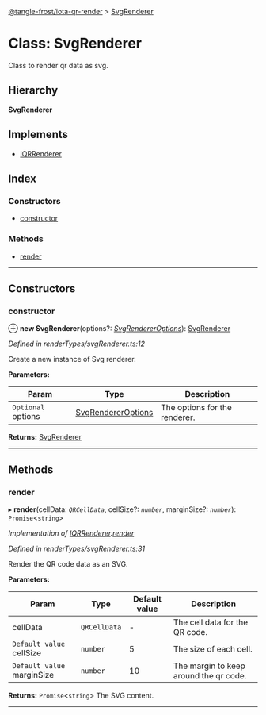 [@tangle-frost/iota-qr-render](../README.md) > [SvgRenderer](../classes/svgrenderer.md)

# Class: SvgRenderer

Class to render qr data as svg.

## Hierarchy

**SvgRenderer**

## Implements

* [IQRRenderer](../interfaces/iqrrenderer.md)

## Index

### Constructors

* [constructor](svgrenderer.md#constructor)

### Methods

* [render](svgrenderer.md#render)

---

## Constructors

<a id="constructor"></a>

###  constructor

⊕ **new SvgRenderer**(options?: *[SvgRendererOptions](svgrendereroptions.md)*): [SvgRenderer](svgrenderer.md)

*Defined in renderTypes/svgRenderer.ts:12*

Create a new instance of Svg renderer.

**Parameters:**

| Param | Type | Description |
| ------ | ------ | ------ |
| `Optional` options | [SvgRendererOptions](svgrendereroptions.md) |  The options for the renderer. |

**Returns:** [SvgRenderer](svgrenderer.md)

___

## Methods

<a id="render"></a>

###  render

▸ **render**(cellData: *`QRCellData`*, cellSize?: *`number`*, marginSize?: *`number`*): `Promise`<`string`>

*Implementation of [IQRRenderer](../interfaces/iqrrenderer.md).[render](../interfaces/iqrrenderer.md#render)*

*Defined in renderTypes/svgRenderer.ts:31*

Render the QR code data as an SVG.

**Parameters:**

| Param | Type | Default value | Description |
| ------ | ------ | ------ | ------ |
| cellData | `QRCellData` | - |  The cell data for the QR code. |
| `Default value` cellSize | `number` | 5 |  The size of each cell. |
| `Default value` marginSize | `number` | 10 |  The margin to keep around the qr code. |

**Returns:** `Promise`<`string`>
The SVG content.

___

